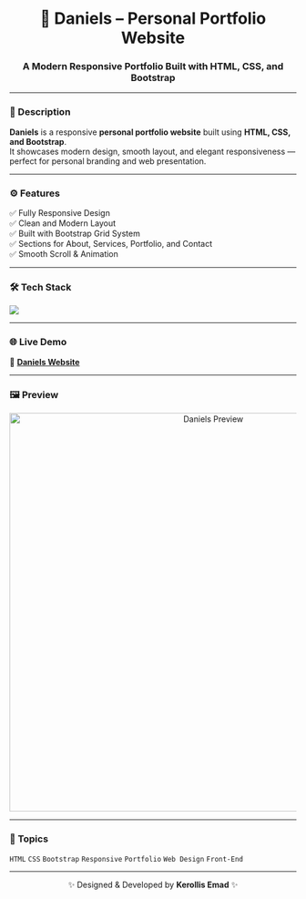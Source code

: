 <h1 align="center">💼 Daniels – Personal Portfolio Website</h1>
<h3 align="center">A Modern Responsive Portfolio Built with HTML, CSS, and Bootstrap</h3>

---

### 🧠 Description  
**Daniels** is a responsive **personal portfolio website** built using **HTML, CSS, and Bootstrap**.  
It showcases modern design, smooth layout, and elegant responsiveness — perfect for personal branding and web presentation.

---

### ⚙️ Features  
✅ Fully Responsive Design  
✅ Clean and Modern Layout  
✅ Built with Bootstrap Grid System  
✅ Sections for About, Services, Portfolio, and Contact  
✅ Smooth Scroll & Animation  

---

### 🛠️ Tech Stack  
<p align="left">
  <img src="https://skillicons.dev/icons?i=html,css,bootstrap" />
</p>

---

### 🌐 Live Demo  
🔗 [**Daniels Website**](kerollisemad.github.io/Daniels_Bootstrap/)

---

### 🖼️ Preview  
<p align="center">
  <img src="preview.png" alt="Daniels Preview" width="700"/>
</p>

---

### 🧩 Topics  
`HTML` `CSS` `Bootstrap` `Responsive` `Portfolio` `Web Design` `Front-End`

---

<p align="center">✨ Designed & Developed by <b>Kerollis Emad</b> ✨</p>
